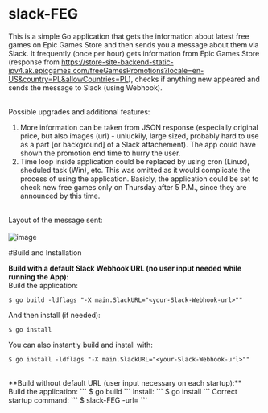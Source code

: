 # slack-FEG
This is a simple Go application that gets the information about latest free games on Epic Games Store and then sends you a message about them via Slack.
It frequently (once per hour) gets information from Epic Games Store (response from https://store-site-backend-static-ipv4.ak.epicgames.com/freeGamesPromotions?locale=en-US&country=PL&allowCountries=PL), checks if anything new appeared and sends the message to Slack (using Webhook).<br><br>

Possible upgrades and additional features:
1. More information can be taken from JSON response (especially original price, but also images (url) - unluckily, large sized, probably hard to use as a part [or background] of a Slack attachement). The app could have shown the promotion end time to hurry the user.
2. Time loop inside application could be replaced by using cron (Linux), sheduled task (Win), etc. This was omitted as it would complicate the process of using the application. Basicly, the application could be set to check new free games only on Thursday after 5 P.M., since they are announced by this time.<br><br>

Layout of the message sent:<br><br>
![image](https://user-images.githubusercontent.com/92634025/140386422-ffb55a68-8e19-466b-be10-6bdfb801ee72.png)

#Build and Installation

**Build with a default Slack Webhook URL (no user input needed while running the App):**<br>
Build the application:
```
$ go build -ldflags "-X main.SlackURL="<your-Slack-Webhook-url>""
```
And then install (if needed):
```
$ go install
```
You can also instantly build and install with:
```
$ go install -ldflags "-X main.SlackURL="<your-Slack-Webhook-url>""
```
<br>
**Build without default URL (user input necessary on each startup):**<br>
Build the application:
```
$ go build
```
Install:
```
$ go install
```
Correct startup command:
```
$ slack-FEG -url=<your-Slack-Webhook-url>
```
